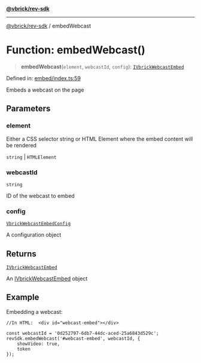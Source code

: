 [**@vbrick/rev-sdk**](../README.md)

***

[@vbrick/rev-sdk](../README.md) / embedWebcast

# Function: embedWebcast()

> **embedWebcast**(`element`, `webcastId`, `config`): [`IVbrickWebcastEmbed`](../Webcast/IVbrickWebcastEmbed.md)

Defined in: [embed/index.ts:59](https://github.com/lukeselden/rev-sdk-js/blob/main/src/embed/index.ts#L59)

Embeds a webcast on the page

## Parameters

### element

Either a CSS selector string or HTML Element where the embed content will be rendered

`string` | `HTMLElement`

### webcastId

`string`

ID of the webcast to embed

### config

[`VbrickWebcastEmbedConfig`](../Webcast/VbrickWebcastEmbedConfig.md)

A configuration object

## Returns

[`IVbrickWebcastEmbed`](../Webcast/IVbrickWebcastEmbed.md)

An [IVbrickWebcastEmbed](../Webcast/IVbrickWebcastEmbed.md) object

## Example

Embedding a webcast:
```
//In HTML:  <div id="webcast-embed"></div>

const webcastId = '0d252797-6db7-44dc-aced-25a6843d529c';
revSdk.embedWebcast('#webcast-embed', webcastId, {
    showVideo: true,
    token
});
```
